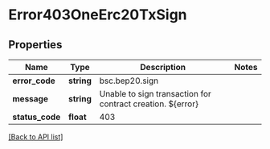 # Error403OneErc20TxSign

## Properties

Name | Type | Description | Notes
------------ | ------------- | ------------- | -------------
**error_code** | **string** | bsc.bep20.sign |
**message** | **string** | Unable to sign transaction for contract creation. ${error} |
**status_code** | **float** | 403 |

[[Back to API list]](../../README.md#api-endpoints)

